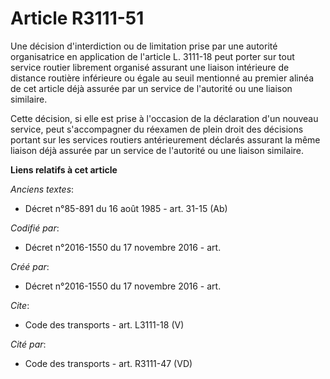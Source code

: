 # Article R3111-51

Une décision d'interdiction ou de limitation prise par une autorité organisatrice en application de l'article L. 3111-18 peut
porter sur tout service routier librement organisé assurant une liaison intérieure de distance routière inférieure ou égale
au seuil mentionné au premier alinéa de cet article déjà assurée par un service de l'autorité ou une liaison similaire. 

Cette décision, si elle est prise à l'occasion de la déclaration d'un nouveau service, peut s'accompagner du réexamen de
plein droit des décisions portant sur les services routiers antérieurement déclarés assurant la même liaison déjà assurée par
un service de l'autorité ou une liaison similaire.

**Liens relatifs à cet article**

_Anciens textes_:

  - Décret n°85-891 du 16 août 1985 - art. 31-15 (Ab)

_Codifié par_:

  - Décret n°2016-1550 du 17 novembre 2016 - art.

_Créé par_:

  - Décret n°2016-1550 du 17 novembre 2016 - art.

_Cite_:

  - Code des transports - art. L3111-18 (V)

_Cité par_:

  - Code des transports - art. R3111-47 (VD)
